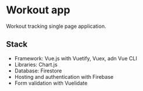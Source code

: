 # Workout app

Workout tracking single page application.

## Stack

- Framework: Vue.js with Vuetify, Vuex, adn Vue CLI
- Libraries: Chart.js
- Database: Firestore
- Hosting and authentication with Firebase
- Form validation with Vuelidate